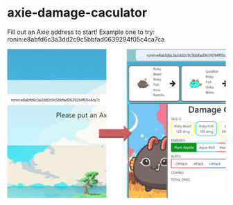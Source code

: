 # axie-damage-caculator

Fill out an Axie address to start!
Example one to try: ronin:e8abfd6c3a3dd2c9c5bbfad0639294f05c4ca7ca

![This is an image](https://github.com/baophamhoang/axie-damage-caculator/blob/master/resources/img/example.png)
